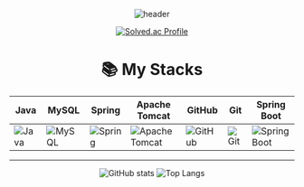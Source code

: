 <div align=center>
  
![header](https://capsule-render.vercel.app/api?type=slice&color=gradient&text=%20JongMinHong%20%20&height=200&fontSize=100)
  
[![Solved.ac Profile](http://mazassumnida.wtf/api/v2/generate_badge?boj=gwa7417)](https://solved.ac/gwa7417/)

</div>
<div align=center><h1>📚 My Stacks</h1></div>

<div align=center> 

  | Java | MySQL | Spring | Apache Tomcat | GitHub | Git | Spring Boot |
  |---|---|---|---|---|---|---|
  | ![Java](https://img.shields.io/badge/java-007396?style=for-the-badge&logo=java&logoColor=white) | ![MySQL](https://img.shields.io/badge/mysql-4479A1?style=for-the-badge&logo=mysql&logoColor=white) |  ![Spring](https://img.shields.io/badge/spring-6DB33F?style=for-the-badge&logo=spring&logoColor=white) | ![Apache Tomcat](https://img.shields.io/badge/apache%20tomcat-F8DC75?style=for-the-badge&logo=apachetomcat&logoColor=white) | ![GitHub](https://img.shields.io/badge/github-181717?style=for-the-badge&logo=github&logoColor=white) | ![Git](https://img.shields.io/badge/git-F05032?style=for-the-badge&logo=git&logoColor=white) | ![Spring Boot](https://img.shields.io/badge/springBoot-6DB33F?style=for-the-badge&logo=springboot&logoColor=white) |
</div>

---

<div align=center>

 ![GitHub stats](https://github-readme-stats.vercel.app/api?username=hjm12223&show_icons=true&theme=radical) ![Top Langs](https://github-readme-stats.vercel.app/api/top-langs/?username=hjm12223)

</div>
